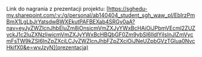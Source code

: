 Link do nagrania z prezentacji projektu: [https://sghedu-my.sharepoint.com/:v:/g/personal/ab140404_student_sgh_waw_pl/EbIrzPmBmX1LgLbJrYatsdwBWXEkutPAFBEXab4SRGy0aA?nav=eyJyZWZlcnJhbEluZm8iOnsicmVmZXJyYWxBcHAiOiJPbmVEcml2ZUZvckJ1c2luZXNzIiwicmVmZXJyYWxBcHBQbGF0Zm9ybSI6IldlYiIsInJlZmVycmFsTW9kZSI6InZpZXciLCJyZWZlcnJhbFZpZXciOiJNeUZpbGVzTGlua0NvcHkifX0&e=wvJzyN](prezentacja)
